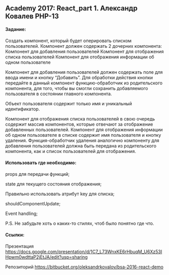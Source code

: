 ## Academy 2017: React_part 1. Александр Ковалев PHP-13
#### Задание:

Создать компонент, который будет оперировать списком пользователей. Компонент должен содержать 2 дочерних компонента: Компонент для добавления пользователей Компонент для отображения списка пользователей Компонент для отображения информации об одном пользователе

Компонент для добавления пользователей должен содержать поле для ввода имени и кнопку “Добавить”. Для обработки действия кнопки передайте в данный компонент функцию-обработчик из родительского компонента, для того, чтобы вы смогли сохранить добавляемого пользователя в состоянии главного компонента.

Объект пользователя содержит только имя и уникальный идентификатор.

Компонент для отображения списка пользователей в свою очередь содержит массив компонентов, которые отвечают за отображение добавленных пользователей. Компонент для отображения информации об одном пользователе в списке содержит имя пользователя и кнопку удаления. Функция-обработчик удаления аналогично компоненту для добавления пользователей должна быть передана из родительского компонента, как и список пользователей для отображения.

#### Использовать где необходимо:

props для передачи функций;

state для текущего состояния отображения;

Правильно использовать атрибут key для списка;

shouldComponentUpdate;

Event handling;

P.S. Не забудьте хоть о каких-то стилях, чтоб было понятно где что.

#### Ссылки:

Презентация https://docs.google.com/presentation/d/1C7_L73WnxKE6rHbuqM_U6Xz53IHpwm0wdttaP2jEtJA/edit?usp=sharing

Репозиторий https://bitbucket.org/oleksandrkovalov/bsa-2016-react-demo